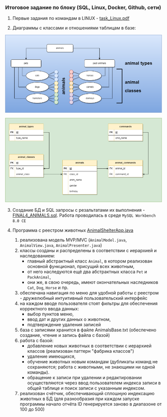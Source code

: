 ### Итоговое задание по блоку (SQL, Linux, Docker, Github, сети)

1. Первые задания по командам в LINUX - [task_Linux.pdf](https://github.com/Smazhko/finish_project_animals/blob/main/task_Linux.pdf)

2. Диаграммы с классами и отношениями таблицам в базе:

![диаграма классов](https://github.com/Smazhko/finish_project_animals/blob/main/animal-classes_diagram.png)

![диаграма с таблицами](https://github.com/Smazhko/finish_project_animals/blob/main/animal-DB_diagram.png)

3. Создание БД и SQL запросы с резальтатами их выполнения - [FINAL4_ANIMALS.sql](https://github.com/Smazhko/finish_project_animals/blob/main/FINAL4_ANIMALS.sql).
   Работа проводилась в среде ```MySQL Workbench 8.0 CE```

4. Программа с реестром животных [AnimalShelterApp.java](https://github.com/Smazhko/finish_project_animals/blob/main/src/main/java/AnimalShelterApp.java)
   1) реализована модель MVP/MVC (```AnimalModel.java```, ```AnimalView.java```, ```AnimalPresenter.java```)
   2) классы созданы и распределены в соответствии с иерархией и наследованием:
      - главный абстрактный класс ```Animal```, в котором реализован основной функционал, присущий всех животным,
      - от него наследуются ещё два абстрактных класса ```Pet``` и ```PackAnimal```,
      - они же, в свою очередь, имеют окончательных наследников ```Cat```, ```Dog```, ```Horse``` и пр.
   4) обеспечана навигация по меню для удобной работы с реестром - дружелюбный интуитивный пользовательский интерфейс
   5) на каждом вводе пользователя стоят фильтры для обеспечения корректного ввода данных:
      - выбор пунктов меню,
      - ввод дат и других данных о животном,
      - подтверждение удаления записей
   6) база с записями хранится в файле AnimalsBase.txt (обеспечено создание, чтение и запись файла с базой)
   7) работа с базой:
      - добавление новых животных в соответствии с иерархией классов (реализован паттерн "фабрика классов") 
      - удаление имеющихся,
      - обучение животных новым командам (дубликаты команд не сохраняются; работа с животными, не знающими ни одной команды).
      - обращение к записи при удалении и редактировании осуществляются через ввод пользователем индекса записи в общей таблице и поиск записи с указанным индексом.
   8) реализован счётчик, обеспечивающий сплошную индексацию животных в БД (для разнообразия при каждом запуске программы начало отчёта ID генерируется заново в диапазоне от 100 до 500)
   

